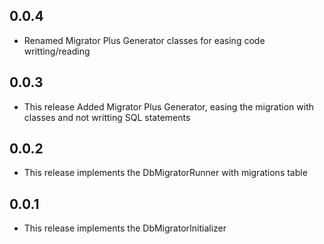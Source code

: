 ## 0.0.4

* Renamed Migrator Plus Generator classes for easing code writting/reading


## 0.0.3

* This release Added Migrator Plus Generator, easing the migration with classes and not writting SQL statements


## 0.0.2

* This release implements the DbMigratorRunner with migrations table


## 0.0.1

* This release implements the DbMigratorInitializer
